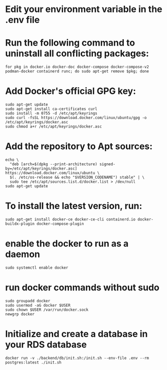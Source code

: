 # Edit your environment variable in the .env file

# Run the following command to uninstall all conflicting packages:
```
for pkg in docker.io docker-doc docker-compose docker-compose-v2 podman-docker containerd runc; do sudo apt-get remove $pkg; done
```

# Add Docker's official GPG key:
```
sudo apt-get update
sudo apt-get install ca-certificates curl
sudo install -m 0755 -d /etc/apt/keyrings
sudo curl -fsSL https://download.docker.com/linux/ubuntu/gpg -o /etc/apt/keyrings/docker.asc
sudo chmod a+r /etc/apt/keyrings/docker.asc
```
# Add the repository to Apt sources:
```
echo \
  "deb [arch=$(dpkg --print-architecture) signed-by=/etc/apt/keyrings/docker.asc] https://download.docker.com/linux/ubuntu \
  $(. /etc/os-release && echo "$VERSION_CODENAME") stable" | \
  sudo tee /etc/apt/sources.list.d/docker.list > /dev/null
sudo apt-get update
```

# To install the latest version, run:
```
sudo apt-get install docker-ce docker-ce-cli containerd.io docker-buildx-plugin docker-compose-plugin
```

# enable the docker to run as a daemon
```
sudo systemctl enable docker
```

# run docker commands without sudo
```
sudo groupadd docker
sudo usermod -aG docker $USER
sudo chown $USER /var/run/docker.sock
newgrp docker
```

# Initialize and create a database in your RDS database
```
docker run -v ./backend/db/init.sh:/init.sh --env-file .env --rm postgres:latest ./init.sh
```

